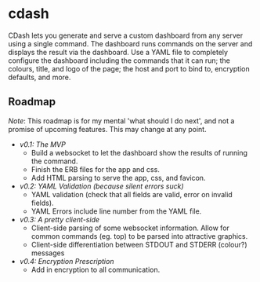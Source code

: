 # cdash

CDash lets you generate and serve a custom dashboard from any server using a
single command. The dashboard runs commands on the server and displays the result
via the dashboard. Use a YAML file to completely configure the dashboard including
the commands that it can run; the colours, title, and logo of the page; the host
and port to bind to, encryption defaults, and more.

## Roadmap

_Note_: This roadmap is for my mental 'what should I do next', and not a promise
of upcoming features. This may change at any point.

  - *v0.1: The MVP*
      - Build a websocket to let the dashboard show the results of running the command.
      - Finish the ERB files for the app and css.
      - Add HTML parsing to serve the app, css, and favicon.
  - *v0.2: YAML Validation (because silent errors suck)*
      - YAML validation (check that all fields are valid, error on invalid fields).
      - YAML Errors include line number from the YAML file.
  - *v0.3: A pretty client-side*
      - Client-side parsing of some websocket information. Allow for common
        commands (eg. top) to be parsed into attractive graphics.
      - Client-side differentiation between STDOUT and STDERR (colour?) messages
  - *v0.4: Encryption Prescription*
      - Add in encryption to all communication.
